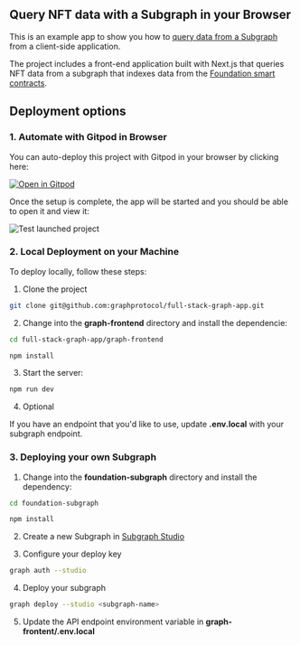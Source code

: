 ## Query NFT data with a Subgraph in your Browser

This is an example app to show you how to [query data from a Subgraph](https://thegraph.com/docs/developer/query-the-graph#querying-from-your-app) from a client-side application.

The project includes a front-end application built with Next.js that queries NFT data from a subgraph that indexes data from the [Foundation smart contracts](https://fnd.dev/).

## Deployment options

### 1. Automate with Gitpod in Browser 

You can auto-deploy this project with Gitpod in your browser by clicking here:

[![Open in Gitpod](https://gitpod.io/button/open-in-gitpod.svg)](https://gitpod.io/#github.com/graphprotocol/full-stack-graph-app)

Once the setup is complete, the app will be started and you should be able to open it and view it:

![Test launched project](portopen.png)

### 2. Local Deployment on your Machine 

To deploy locally, follow these steps:

1. Clone the project

```sh
git clone git@github.com:graphprotocol/full-stack-graph-app.git
```

2. Change into the __graph-frontend__ directory and install the dependencie:

```sh
cd full-stack-graph-app/graph-frontend

npm install
```

3. Start the server:

```sh
npm run dev
```

4. Optional

If you have an endpoint that you'd like to use, update __.env.local__ with your subgraph endpoint.

### 3. Deploying your own Subgraph 

1. Change into the __foundation-subgraph__ directory and install the dependency:

```sh
cd foundation-subgraph

npm install
```

2. Create a new Subgraph in [Subgraph Studio](https://thegraph.com/studio/)

3. Configure your deploy key

```sh
graph auth --studio
```

4. Deploy your subgraph

```sh
graph deploy --studio <subgraph-name>
```

5. Update the API endpoint environment variable in __graph-frontent/.env.local__
